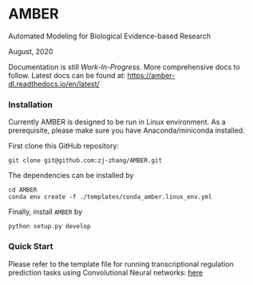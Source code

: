 # AMBER

Automated Modeling for Biological Evidence-based Research

August, 2020


Documentation is still *Work-In-Progress*. More comprehensive docs to follow. Latest docs can be found at:
https://amber-dl.readthedocs.io/en/latest/


### Installation

Currently AMBER is designed to be run in Linux environment. As a prerequisite, please make sure
 you have Anaconda/miniconda installed.

First clone this GitHub repository:
```
git clone git@github.com:zj-zhang/AMBER.git
```

The dependencies can be installed by
```
cd AMBER
conda env create -f ./templates/conda_amber.linux_env.yml
```

Finally, install `AMBER` by
```
python setup.py develop
```


### Quick Start

Please refer to the template file for running transcriptional regulation prediction tasks using Convolutional Neural networks: [here](https://github.com/zj-zhang/AMBER/blob/master/templates/AmberDeepSea.py)


